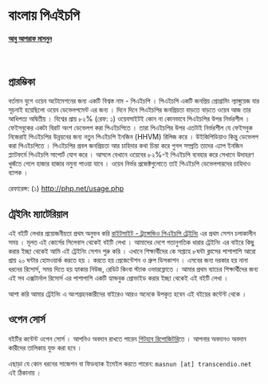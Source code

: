 # বাংলায় পিএইচপি

#### <a href="http://masnun.com">আবু আশরাফ মাসনুন</a>
<br/>



##  প্রারম্ভিকা 
বর্তমান যুগে ওয়েব অটোমেশনের জন্য একটি বিশ্বস্ত নাম - পিএইচপি । পিএইচপি একটি জনপ্রিয় প্রোগ্রামিং ল্যাঙ্গুয়েজ যার সূচনাই হয়েছিলো ওয়েব ডেভেলপমেন্ট এর জন্য । দিনে দিনে পিএইচপির জনপ্রিয়তা বাড়তে বাড়তে ওয়েব আজ তার আধিপত্য অদ্বিতীয় । বিশ্বের প্রায় ৮২% (রেফ: ১) ওয়েবসাইটই কোন না কোনভাবে পিএইচপির উপর নির্ভরশীল । ফেইসবুকের একটা বিরাট অংশ ডেভেলপ করা পিএইচপিতে । তারা পিএইচপির উপর এতটাই নির্ভরশীল যে ফেইসবুক নিজেরাই পিএইচপির উন্নয়নের জন্য নতুন পিএইচপি ইনজিন (HHVM) রিলিজ করে । উইকিপিডিয়াও কিন্তু ডেভেলপ করা পিএইচপিতে । পিএইচপির প্রবল জনপ্রিয়তা আর চাহিদার কথা চিন্তা করে গুগল সম্প্রতি তাদের এ্যাপ ইনজিন প্ল্যাটফর্মে পিএইচপি সাপোর্ট যোগ করে । আসলে যেখানে ওয়েবের ৮২%-ই পিএইচপি ব্যবহার করে সেখানে উদাহরণ খুজঁতে গেলে হাজার হাজার নমুনা পাওয়া যাবে । ওয়েব নির্ভর প্রজেক্টগুলোতে তাই পিএইচপি ডেভেলপারদের চাহিদাও ব্যাপক । 

রেফারেন্স:
(১) <a href="http://php.net/usage.php">http://php.net/usage.php</a>


## ট্রেইনিং ম্যাটেরিয়াল 

এই বইটি লেখার প্রয়োজনীয়তা প্রথম অনুভব করি <a href="http://transcendio.net/training">রাইটসাইট - ট্রান্সেন্ডিও পিএইচপি ট্রেইনিং</a> এর প্রথম সেশন চলাকালীন সময় । মূলত এই কোর্সের সিলেবাস থেকেই বইটি লেখা । আমাদের দেশে গতানুগতিক ধারার ট্রেইনিং এর বাইরে কিছু করার ইচ্ছা থেকেই আমি এই ট্রেইনিং সেশন শুরু করি । এখানে শিক্ষার্থীদের কে সপ্তাহে ৮ঘন্টা ক্লাসের পাশাপাশি আরো প্রায় ২০ ঘন্টার হোমওয়ার্ক করতে হয় । করতে হয় প্রেজেন্টেশন ও গ্রুপ ডিসকাশন । এসবের জন্য দরকার হয় নানা ধরনের রিসোর্স, সময় দিতে হয় হ্যাকার নিউজ, রেডিট কিংবা স্ট্যাক ওভারফ্লোতে । আমার প্রথম ব্যাচের শিক্ষার্থীদের জন্য এই সব এক্সটার্নাল রিসোর্স এর পাশাপাশি একটি হ্যান্ডবুক প্রোভাইড করার ইচ্ছা থেকেই এই বইটি লেখা । 

আশা করি আমার ট্রেইনিং এ অংশগ্রহনকারীদের বাইরেও আরও অনেকে উপকৃত হবেন এই বইয়ের কন্টেন্ট থেকে । 

## ওপেন সোর্স

বইটির কন্টেন্ট ওপেন সোর্স । আপনিও অবদান রাখতে পারেন <a href="https://github.com/howtocode-com-bd/php.howtocode.com.bd">গিটহাব রিপোজিটরি</a>তে । আপনার অবদানও অবদান কারীদের তালিকায় যুক্ত করা হবে । 

এছাড়া যে কোন ধরনের সাজেশন বা ফিডব্যাক ইমেইল করতে পারেন: `masnun [at] transcendio.net` এই ঠিকানায় । 